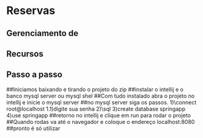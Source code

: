 # Reservas
## Gerenciamento de
## Recursos
## Passo a passo
##Iniciamos baixando e tirando o projeto do zip
##instalar o intellij e o banco mysql server ou mysql shel
##Com tudo instalado abra o projeto no intellij e inicie o mysql server
##no mysql server siga os passos.
1)\connect root@localhost
   1.1)digite sua senha
2)\sql
3)create database springapp
4)use springapp
##retorno no intellij e clique em run para rodar o projeto
##Quando rodas va até o navegador e coloque o endereço localhost:8080
##pronto é só utilizar
